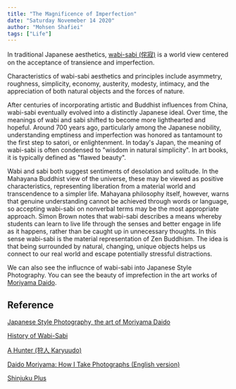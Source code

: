 ```yaml
---
title: "The Magnificence of Imperfection"
date: "Saturday Novemeber 14 2020"
author: "Mohsen Shafiei"
tags: ["Life"]
---
```



In traditional Japanese aesthetics, [wabi-sabi (侘寂)](https://en.wikipedia.org/wiki/Wabi-sabi) is a world view centered on the acceptance of transience and imperfection.

Characteristics of wabi-sabi aesthetics and principles include asymmetry, roughness, simplicity, economy, austerity, modesty, intimacy, and the appreciation of both natural objects and the forces of nature.

After centuries of incorporating artistic and Buddhist influences from China, wabi-sabi eventually evolved into a distinctly Japanese ideal. Over time, the meanings of wabi and sabi shifted to become more lighthearted and hopeful. Around 700 years ago, particularly among the Japanese nobility, understanding emptiness and imperfection was honored as tantamount to the first step to satori, or enlightenment. In today's Japan, the meaning of wabi-sabi is often condensed to "wisdom in natural simplicity". In art books, it is typically defined as "flawed beauty".

Wabi and sabi both suggest sentiments of desolation and solitude. In the Mahayana Buddhist view of the universe, these may be viewed as positive characteristics, representing liberation from a material world and transcendence to a simpler life. Mahayana philosophy itself, however, warns that genuine understanding cannot be achieved through words or language, so accepting wabi-sabi on nonverbal terms may be the most appropriate approach. Simon Brown notes that wabi-sabi describes a means whereby students can learn to live life through the senses and better engage in life as it happens, rather than be caught up in unnecessary thoughts. In this sense wabi-sabi is the material representation of Zen Buddhism. The idea is that being surrounded by natural, changing, unique objects helps us connect to our real world and escape potentially stressful distractions.

We can also see the influcnce of wabi-sabi into Japanese Style Photography. You can see the beauty of imprefection in the art works of [Moriyama Daido](https://en.wikipedia.org/wiki/Daid%C5%8D_Moriyama).


## Reference

[Japanese Style Photography, the art of Moriyama Daido](https://www.youtube.com/watch?v=I4qjkycmyyk)

[History of Wabi-Sabi](https://www.youtube.com/watch?v=QmHLYhxYVjA)

[A Hunter (狩人 Karyuudo)](https://amzn.to/3kb9fdF)

[Daido Moriyama:  How I Take Photographs (English version)](https://amzn.to/3eEtjnR)

[Shinjuku Plus](https://amzn.to/2IjRPP2)

